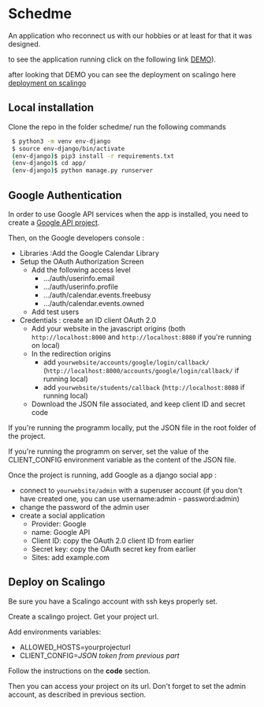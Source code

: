 # Schedme

An application who reconnect us with our hobbies or at least for that it was designed.

to see the application running click on the following link [DEMO](https://www.youtube.com/watch?v=dQw4w9WgXcQ)).

after looking that DEMO you can see the deployment on scalingo here [deployment on scalingo](https://schedme.osc-fr1.scalingo.io/)

## Local installation

Clone the repo in the folder schedme/ run the following commands

```sh
 $ python3 -m venv env-django
 $ source env-django/bin/activate
 (env-django)$ pip3 install -r requirements.txt
 (env-django)$ cd app/
 (env-django)$ python manage.py runserver
```

## Google Authentication

In order to use Google API services when the app is installed, you need to create a [Google API project](https://console.developers.google.com/apis/dashboard?project=schedme-302307&folder=&organizationId=).

Then, on the Google developers console :

- Libraries :Add the Google Calendar Library
- Setup the OAuth Authorization Screen
  - Add the following access level
    - .../auth/userinfo.email
    - .../auth/userinfo.profile
    - .../auth/calendar.events.freebusy
    - .../auth/calendar.events.owned
  - Add test users
- Credentials : create an ID client OAuth 2.0
  - Add your website in the javascript origins (both `http://localhost:8000` and `http://localhost:8080` if you're running on local)
  - In the redirection origins
    - add `yourwebsite/accounts/google/login/callback/` (`http://localhost:8000/accounts/google/login/callback/` if running local)
    - add `yourwebsite/students/callback` (`http://localhost:8080` if running local)
  - Download the JSON file associated, and keep client ID and secret code

If you're running the programm locally, put the JSON file in the root folder of the project.

If you're running the programm on server, set the value of the CLIENT_CONFIG environment variable as the content of the JSON file.

Once the project is running, add Google as a django social app :

- connect to `yourwebsite/admin` with a superuser account (if you don't have created one, you can use username:admin - password:admin)
- change the password of the admin user
- create a social application
  - Provider: Google
  - name: Google API
  - Client ID: copy the OAuth 2.0 client ID from earlier
  - Secret key: copy the OAuth secret key from earlier
  - Sites: add example.com

## Deploy on Scalingo

Be sure you have a Scalingo account with ssh keys properly set.

Create a scalingo project. Get your project url.

Add environments variables:

- ALLOWED_HOSTS=yourprojecturl
- CLIENT_CONFIG=*JSON token from previous part*

Follow the instructions on the **code** section.

Then you can access your project on its url. Don't forget to set the admin account, as described in previous section.
